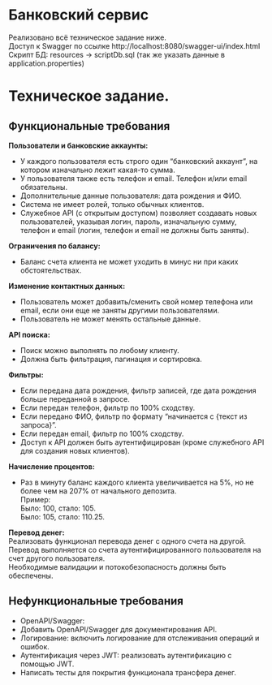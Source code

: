 # Банковский сервис
Реализовано всё техническое задание ниже.  
Доступ к Swagger по ссылке http://localhost:8080/swagger-ui/index.html
Скрипт БД: resources -> scriptDb.sql (так же указать данные в application.properties)

# Техническое задание.
## Функциональные требования
**Пользователи и банковские аккаунты:**
- У каждого пользователя есть строго один “банковский аккаунт”, на котором изначально лежит какая-то сумма.
- У пользователя также есть телефон и email. Телефон и/или email обязательны.
- Дополнительные данные пользователя: дата рождения и ФИО.
- Система не имеет ролей, только обычных клиентов.
- Служебное API (с открытым доступом) позволяет создавать новых пользователей, указывая логин, пароль, изначальную сумму, телефон и email (логин, телефон и email не должны быть заняты).

**Ограничения по балансу:**
- Баланс счета клиента не может уходить в минус ни при каких обстоятельствах.

**Изменение контактных данных:**
- Пользователь может добавить/сменить свой номер телефона или email, если они еще не заняты другими пользователями.
- Пользователь не может менять остальные данные.

**API поиска:**
- Поиск можно выполнять по любому клиенту.
- Должна быть фильтрация, пагинация и сортировка.

**Фильтры:**
- Если передана дата рождения, фильтр записей, где дата рождения больше переданной в запросе.
- Если передан телефон, фильтр по 100% сходству.
- Если передано ФИО, фильтр по формату “начинается с {текст из запроса}”.
- Если передан email, фильтр по 100% сходству.
- Доступ к API должен быть аутентифицирован (кроме служебного API для создания новых клиентов).

**Начисление процентов:**
- Раз в минуту баланс каждого клиента увеличивается на 5%, но не более чем на 207% от начального депозита.  
  Пример:  
  Было: 100, стало: 105.  
  Было: 105, стало: 110.25.

**Перевод денег:**  
Реализовать функционал перевода денег с одного счета на другой.  
Перевод выполняется со счета аутентифицированного пользователя на счет другого пользователя.  
Необходимые валидации и потокобезопасность должны быть обеспечены.
## Нефункциональные требования
- OpenAPI/Swagger:
- Добавить OpenAPI/Swagger для документирования API.
- Логирование: включить логирование для отслеживания операций и ошибок.
- Аутентификация через JWT: реализовать аутентификацию с помощью JWT.
- Написать тесты для покрытия функционала трансфера денег.  
  